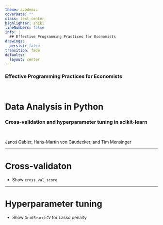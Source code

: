 ```yaml
---
theme: academic
coverDate: ""
class: text-center
highlighter: shiki
lineNumbers: false
info: |
  ## Effective Programming Practices for Economists
drawings:
  persist: false
transition: fade
defaults:
  layout: center
---
```


### Effective Programming Practices for Economists

<br/>

# Data Analysis in Python

### Cross-validation and hyperparameter tuning in scikit-learn

<br/>


Janoś Gabler, Hans-Martin von Gaudecker, and Tim Mensinger

---

# Cross-validaton

- Show `cross_val_score`

---

# Hyperparameter tuning

- Show `GridSearchCV` for Lasso penalty
